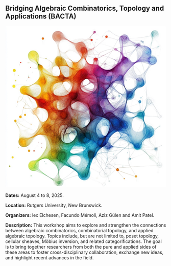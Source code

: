 ## Bridging Algebraic Combinatorics, Topology and Applications (BACTA)


![image](./BACTA.jpeg)

**Dates:** August 4 to 8, 2025.

**Location:** Rutgers University, New Brunswick.

**Organizers:** lex Elchesen, Facundo Mémoli, Aziz Gülen and Amit Patel.

**Description:** This workshop aims to explore and strengthen the connections between algebraic combinatorics, combinatorial topology, and applied algebraic topology. Topics include, but are not limited to, poset topology, cellular sheaves, Möbius inversion, and related categorifications. The goal is to bring together researchers from both the pure and applied sides of these areas to foster cross-disciplinary collaboration, exchange new ideas, and highlight recent advances in the field.

